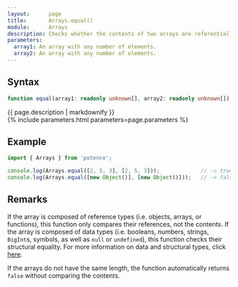 ```yaml
---
layout:      page
title:       Arrays.equal()
module:      Arrays
description: Checks whether the contents of two arrays are referentially equal.
parameters:
  array1: An array with any number of elements.
  array2: An array with any number of elements.
---
```

## Syntax

```ts
function equal(array1: readonly unknown[], array2: readonly unknown[]): boolean
```

<div class="description">{{ page.description | markdownify }}</div>
{% include parameters.html parameters=page.parameters %}

## Example

```ts
import { Arrays } from 'potence';

console.log(Arrays.equal([2, 5, 3], [2, 5, 3]));             // -> true
console.log(Arrays.equal([new Object()], [new Object()]));   // -> false
```

## Remarks

If the array is composed of reference types (i.e. objects, arrays, or
functions), this function only compares their references, not the contents. If
the array is composed of data types (i.e. booleans, numbers, strings, `BigInt`s,
symbols, as well as `null` or `undefined`), this function checks their
structural equality. For more information on data and structural types, click
[here](https://developer.mozilla.org/en-US/docs/Web/JavaScript/Data_structures).

If the arrays do not have the same length, the function automatically returns
`false` without comparing the contents.
